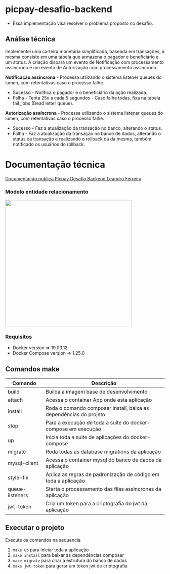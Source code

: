 
# picpay-desafio-backend
- Essa implementação visa resolver o problema proposto no desafio.

## Análise técnica
Implementei uma carteira monetária simplificada, baseada em transações, a mesma consiste em uma tabela que armazena o pagador e beneficiário e um status. A criação dispara um evento de Notificação com processamento assíncrono e um evento de Autorização com processamento assíncrono.

  
**Notificação assíncrona** - Processa utilizando o sistema listener queues do lumen, com retentativas caso o processo falhe.
- Sucesso - Notifica o pagador e o beneficiário da ação realizada.
- Falha - Tenta 25x a cada 5 segundos - Caso falhe todas, fixa na tabela fail_jobs (Dead letter queue).

**Autorização assíncrona** - Processa utilizando o sistema listener queues do lumen, com retentativas caso o processo falhe.
- Sucesso - Faz a atualização da transação no banco, alterando o status.
- Falha - Faz a atualização da transação no banco de dados, alterando o status da transação e realizando o rollback da da mesma, também notificado os usuários do rollback.

# Documentação técnica

  [Documentação publica Picpay Desafio Backend Leandro Ferreira](https://app.swaggerhub.com/apis/leandrodaf/PicpayDesafioBackendLeandroFerreira/1.0.0)

### Modelo entidade relacionamento

<img src="https://raw.githubusercontent.com/leandrodaf/picpay-desafio-backend/17-07-20/leandro-ferreira/mer.png" width="400">



### Requisitos
- Docker version => 19.03.12
- Docker Compose version => 1.25.0
  
## Comandos make
| Comando | Descrição |
|--|--|
| build | Builda a imagem base de desenvolvimento |
| attach | Acessa o container App onde esta aplicação |
| install | Roda o comando composer install, baixa as dependências do projeto |
| stop | Para a execução de toda a suíte do docker-compose em execução |
| up | Inicia toda a suite de aplicações do docker-compose |
| migrate | Roda todas as database migrations da aplicação |
| mysql-client | Acessa o container mysql do banco de dados da aplicação |
| style-fix | Aplica as regras de padronização de código em toda a aplicação |
| queue-listeners | Starta o processamento das filas assincronas da aplicação |
| jwt-token| Cria um token para a criptografia do jwt da aplicação |

## Executar o projeto
Execute os comandos na sequencia
1. `make up` para iniciar toda a aplicação
2. `make install` para baixar as dependências composer
3. `make migrate` para criar a estrutura do banco de dados
4. `make jwt-token` para gerar um token jwt de criptografia